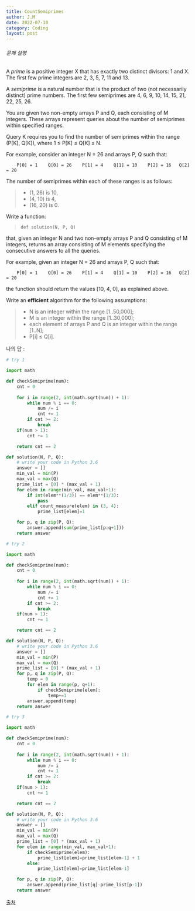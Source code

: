 ```yaml
---
title: CountSemiprimes
author: J.M
date: 2022-07-10
category: Coding
layout: post
---
```


###### 문제 설명

A *prime* is a positive integer X that has exactly two distinct divisors: 1 and X. The first few prime integers are 2, 3, 5, 7, 11 and 13.

A *semiprime* is a natural number that is the product of two (not necessarily distinct) prime numbers. The first few semiprimes are 4, 6, 9, 10, 14, 15, 21, 22, 25, 26.

You are given two non-empty arrays P and Q, each consisting of M integers. These arrays represent queries about the number of semiprimes within specified ranges.

Query K requires you to find the number of semiprimes within the range (P[K], Q[K]), where 1 ≤ P[K] ≤ Q[K] ≤ N.

For example, consider an integer N = 26 and arrays P, Q such that:

```
    P[0] = 1    Q[0] = 26    P[1] = 4    Q[1] = 10    P[2] = 16   Q[2] = 20
```

The number of semiprimes within each of these ranges is as follows:

> - (1, 26) is 10,
> - (4, 10) is 4,
> - (16, 20) is 0.

Write a function:

> ```
> def solution(N, P, Q)
> ```

that, given an integer N and two non-empty arrays P and Q consisting of M integers, returns an array consisting of M elements specifying the consecutive answers to all the queries.

For example, given an integer N = 26 and arrays P, Q such that:

```
    P[0] = 1    Q[0] = 26    P[1] = 4    Q[1] = 10    P[2] = 16   Q[2] = 20
```

the function should return the values [10, 4, 0], as explained above.

Write an **efficient** algorithm for the following assumptions:

> - N is an integer within the range [1..50,000];
> - M is an integer within the range [1..30,000];
> - each element of arrays P and Q is an integer within the range [1..N];
> - P[i] ≤ Q[i].

나의 답 : 

```python
# try 1

import math

def checkSemiprime(num):
    cnt = 0
 
    for i in range(2, int(math.sqrt(num)) + 1):
        while num % i == 0:
            num /= i
            cnt += 1
        if cnt >= 2:
            break
    if(num > 1):
        cnt += 1

    return cnt == 2

def solution(N, P, Q):
    # write your code in Python 3.6
    answer = []
    min_val = min(P)
    max_val = max(Q)
    prime_list = [0] * (max_val + 1)
    for elem in range(min_val, max_val+1):
        if int(elem**(1/3)) == elem**(1/3):
            pass
        elif count_measure(elem) in (3, 4):
            prime_list[elem]=1

    for p, q in zip(P, Q):
        answer.append(sum(prime_list[p:q+1]))
    return answer
```

```python
# try 2

import math

def checkSemiprime(num):
    cnt = 0
 
    for i in range(2, int(math.sqrt(num)) + 1):
        while num % i == 0:
            num /= i
            cnt += 1
        if cnt >= 2:
            break
    if(num > 1):
        cnt += 1

    return cnt == 2

def solution(N, P, Q):
    # write your code in Python 3.6
    answer = []
    min_val = min(P)
    max_val = max(Q)
    prime_list = [0] * (max_val + 1)
    for p, q in zip(P, Q):
        temp = 0
        for elem in range(p, q+1):
            if checkSemiprime(elem):
                temp+=1
        answer.append(temp)
    return answer
```

```python
# try 3

import math

def checkSemiprime(num):
    cnt = 0
 
    for i in range(2, int(math.sqrt(num)) + 1):
        while num % i == 0:
            num /= i
            cnt += 1
        if cnt >= 2:
            break
    if(num > 1):
        cnt += 1

    return cnt == 2

def solution(N, P, Q):
    # write your code in Python 3.6
    answer = []
    min_val = min(P)
    max_val = max(Q)
    prime_list = [0] * (max_val + 1)
    for elem in range(min_val, max_val+1):
        if checkSemiprime(elem):
            prime_list[elem]=prime_list[elem-1] + 1
        else:
            prime_list[elem]=prime_list[elem-1]

    for p, q in zip(P, Q):
        answer.append(prime_list[q]-prime_list[p-1])
    return answer
```

[출처](https://app.codility.com/programmers/lessons/11-sieve_of_eratosthenes/count_semiprimes/start/)
